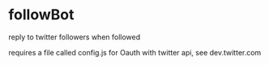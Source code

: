 # followBot
reply to twitter followers when followed 



  requires a file called config.js for Oauth with twitter api, see dev.twitter.com

